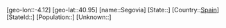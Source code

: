 ﻿---
location: [40.95,-4.12]
type: City
tags:
- geo/City


SpocWebEntityId: 34177
isDeleted: false
confidential: public

---
[geo-lon::-4.12]
[geo-lat::40.95]
[name::Segovia]
[State::]
[Country::[Spain](geo/Continent/Europe/Spain.md)]
[StateId::]
[Population::]
[Unknown::]

